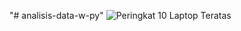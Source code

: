 "# analisis-data-w-py" 
![Peringkat 10 Laptop Teratas](![image](https://github.com/iidmzawldn/analisis-data-w-py/assets/56185510/8308ed6c-063b-47ed-b6c4-869bb703662f)
)
